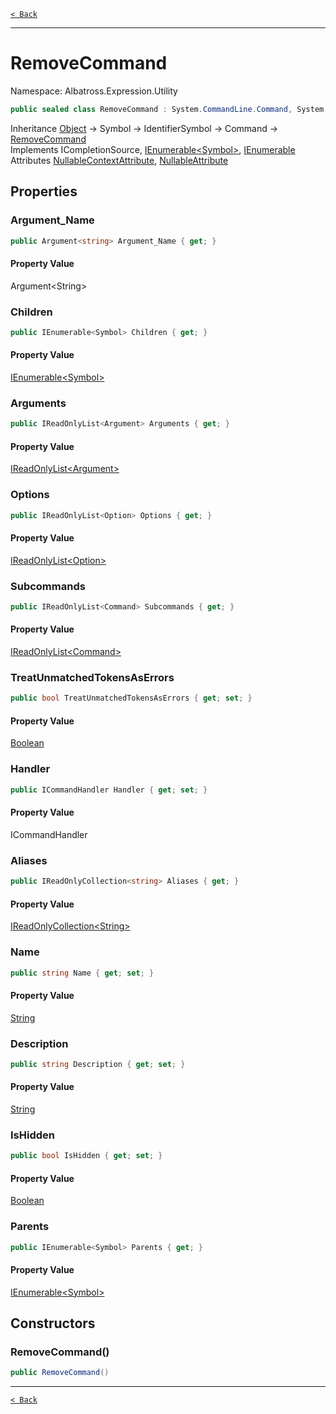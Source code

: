 [`< Back`](../../../)

---

# RemoveCommand

Namespace: Albatross.Expression.Utility

```csharp
public sealed class RemoveCommand : System.CommandLine.Command, System.CommandLine.Completions.ICompletionSource, System.Collections.Generic.IEnumerable`1[[System.CommandLine.Symbol, System.CommandLine, Version=2.0.0.0, Culture=neutral, PublicKeyToken=31bf3856ad364e35]], System.Collections.IEnumerable
```

Inheritance [Object](https://docs.microsoft.com/en-us/dotnet/api/system.object) → Symbol → IdentifierSymbol → Command → [RemoveCommand](./albatross/expression/utility/removecommand)<br>
Implements ICompletionSource, [IEnumerable&lt;Symbol&gt;](https://docs.microsoft.com/en-us/dotnet/api/system.collections.generic.ienumerable-1), [IEnumerable](https://docs.microsoft.com/en-us/dotnet/api/system.collections.ienumerable)<br>
Attributes [NullableContextAttribute](https://docs.microsoft.com/en-us/dotnet/api/system.runtime.compilerservices.nullablecontextattribute), [NullableAttribute](https://docs.microsoft.com/en-us/dotnet/api/system.runtime.compilerservices.nullableattribute)

## Properties

### **Argument_Name**

```csharp
public Argument<string> Argument_Name { get; }
```

#### Property Value

Argument&lt;String&gt;<br>

### **Children**

```csharp
public IEnumerable<Symbol> Children { get; }
```

#### Property Value

[IEnumerable&lt;Symbol&gt;](https://docs.microsoft.com/en-us/dotnet/api/system.collections.generic.ienumerable-1)<br>

### **Arguments**

```csharp
public IReadOnlyList<Argument> Arguments { get; }
```

#### Property Value

[IReadOnlyList&lt;Argument&gt;](https://docs.microsoft.com/en-us/dotnet/api/system.collections.generic.ireadonlylist-1)<br>

### **Options**

```csharp
public IReadOnlyList<Option> Options { get; }
```

#### Property Value

[IReadOnlyList&lt;Option&gt;](https://docs.microsoft.com/en-us/dotnet/api/system.collections.generic.ireadonlylist-1)<br>

### **Subcommands**

```csharp
public IReadOnlyList<Command> Subcommands { get; }
```

#### Property Value

[IReadOnlyList&lt;Command&gt;](https://docs.microsoft.com/en-us/dotnet/api/system.collections.generic.ireadonlylist-1)<br>

### **TreatUnmatchedTokensAsErrors**

```csharp
public bool TreatUnmatchedTokensAsErrors { get; set; }
```

#### Property Value

[Boolean](https://docs.microsoft.com/en-us/dotnet/api/system.boolean)<br>

### **Handler**

```csharp
public ICommandHandler Handler { get; set; }
```

#### Property Value

ICommandHandler<br>

### **Aliases**

```csharp
public IReadOnlyCollection<string> Aliases { get; }
```

#### Property Value

[IReadOnlyCollection&lt;String&gt;](https://docs.microsoft.com/en-us/dotnet/api/system.collections.generic.ireadonlycollection-1)<br>

### **Name**

```csharp
public string Name { get; set; }
```

#### Property Value

[String](https://docs.microsoft.com/en-us/dotnet/api/system.string)<br>

### **Description**

```csharp
public string Description { get; set; }
```

#### Property Value

[String](https://docs.microsoft.com/en-us/dotnet/api/system.string)<br>

### **IsHidden**

```csharp
public bool IsHidden { get; set; }
```

#### Property Value

[Boolean](https://docs.microsoft.com/en-us/dotnet/api/system.boolean)<br>

### **Parents**

```csharp
public IEnumerable<Symbol> Parents { get; }
```

#### Property Value

[IEnumerable&lt;Symbol&gt;](https://docs.microsoft.com/en-us/dotnet/api/system.collections.generic.ienumerable-1)<br>

## Constructors

### **RemoveCommand()**

```csharp
public RemoveCommand()
```

---

[`< Back`](../../../)
